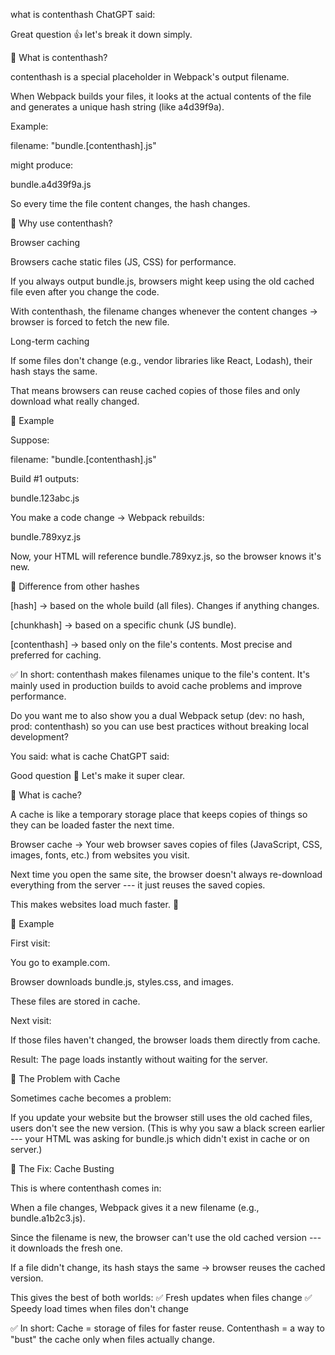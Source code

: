 what is contenthash ChatGPT said:

Great question 👍 let's break it down simply.

🔹 What is contenthash?

contenthash is a special placeholder in Webpack's output filename.

When Webpack builds your files, it looks at the actual contents of the
file and generates a unique hash string (like a4d39f9a).

Example:

filename: "bundle.\[contenthash\].js"

might produce:

bundle.a4d39f9a.js

So every time the file content changes, the hash changes.

🔹 Why use contenthash?

Browser caching

Browsers cache static files (JS, CSS) for performance.

If you always output bundle.js, browsers might keep using the old cached
file even after you change the code.

With contenthash, the filename changes whenever the content changes →
browser is forced to fetch the new file.

Long-term caching

If some files don't change (e.g., vendor libraries like React, Lodash),
their hash stays the same.

That means browsers can reuse cached copies of those files and only
download what really changed.

🔹 Example

Suppose:

filename: "bundle.\[contenthash\].js"

Build #1 outputs:

bundle.123abc.js

You make a code change → Webpack rebuilds:

bundle.789xyz.js

Now, your HTML will reference bundle.789xyz.js, so the browser knows
it's new.

🔹 Difference from other hashes

\[hash\] → based on the whole build (all files). Changes if anything
changes.

\[chunkhash\] → based on a specific chunk (JS bundle).

\[contenthash\] → based only on the file's contents. Most precise and
preferred for caching.

✅ In short: contenthash makes filenames unique to the file's content.
It's mainly used in production builds to avoid cache problems and
improve performance.

Do you want me to also show you a dual Webpack setup (dev: no hash,
prod: contenthash) so you can use best practices without breaking local
development?

You said: what is cache ChatGPT said:

Good question 🙌 Let's make it super clear.

🔹 What is cache?

A cache is like a temporary storage place that keeps copies of things so
they can be loaded faster the next time.

Browser cache → Your web browser saves copies of files (JavaScript, CSS,
images, fonts, etc.) from websites you visit.

Next time you open the same site, the browser doesn't always re-download
everything from the server --- it just reuses the saved copies.

This makes websites load much faster. 🚀

🔹 Example

First visit:

You go to example.com.

Browser downloads bundle.js, styles.css, and images.

These files are stored in cache.

Next visit:

If those files haven't changed, the browser loads them directly from
cache.

Result: The page loads instantly without waiting for the server.

🔹 The Problem with Cache

Sometimes cache becomes a problem:

If you update your website but the browser still uses the old cached
files, users don't see the new version. (This is why you saw a black
screen earlier --- your HTML was asking for bundle.js which didn't exist
in cache or on server.)

🔹 The Fix: Cache Busting

This is where contenthash comes in:

When a file changes, Webpack gives it a new filename (e.g.,
bundle.a1b2c3.js).

Since the filename is new, the browser can't use the old cached version
--- it downloads the fresh one.

If a file didn't change, its hash stays the same → browser reuses the
cached version.

This gives the best of both worlds: ✅ Fresh updates when files change
✅ Speedy load times when files don't change

✅ In short: Cache = storage of files for faster reuse. Contenthash = a
way to "bust" the cache only when files actually change.
